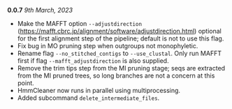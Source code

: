**0.0.7** *9th March, 2023*

- Make the MAFFT option `--adjustdirection` (https://mafft.cbrc.jp/alignment/software/adjustdirection.html) optional for the first alignment step of the pipeline; default is not to use this flag.
- Fix bug in MO pruning step when outgroups not monophyletic.
- Rename flag `--no_stitched_contigs` to `--use_clustal`. Only run MAFFT first if flag `--mafft_adjustdirection` is also supplied.
- Remove the trim tips step from the MI pruning stage; seqs are extracted from the MI pruned trees, so long branches are not a concern at this point.
- HmmCleaner now runs in parallel using multiprocessing.
- Added subcommand `delete_intermediate_files`.